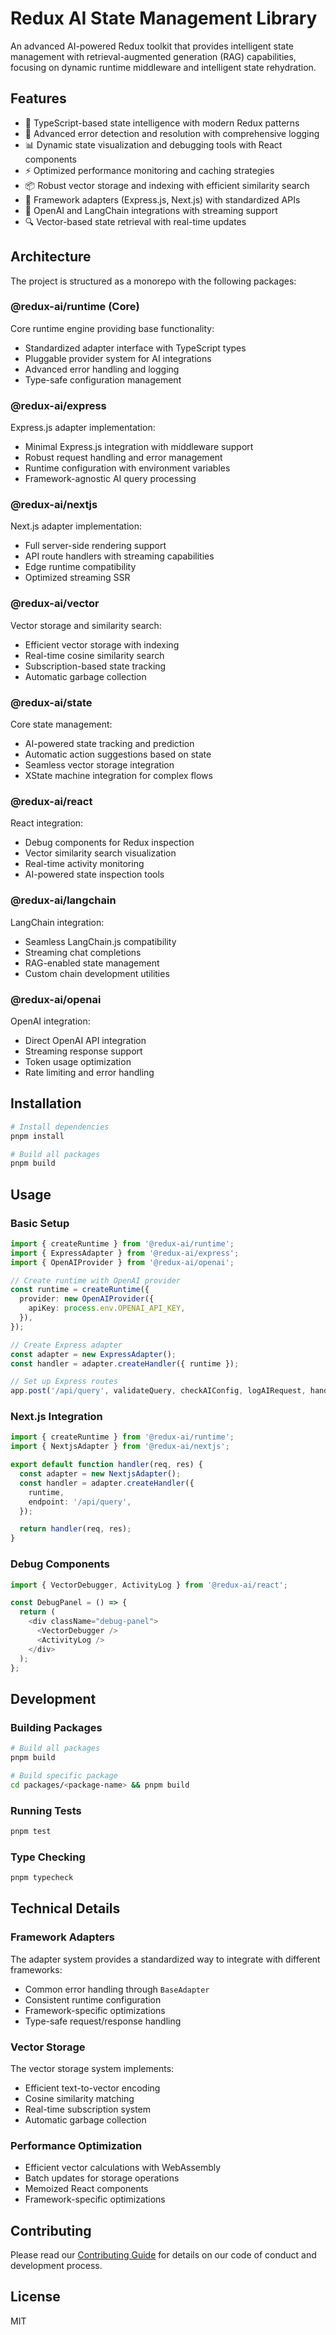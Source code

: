 # Redux AI State Management Library

An advanced AI-powered Redux toolkit that provides intelligent state management with retrieval-augmented generation (RAG) capabilities, focusing on dynamic runtime middleware and intelligent state rehydration.

## Features

- 🧠 TypeScript-based state intelligence with modern Redux patterns
- 🐛 Advanced error detection and resolution with comprehensive logging
- 📊 Dynamic state visualization and debugging tools with React components
- ⚡ Optimized performance monitoring and caching strategies
- 📦 Robust vector storage and indexing with efficient similarity search
- 🔄 Framework adapters (Express.js, Next.js) with standardized APIs
- 🤖 OpenAI and LangChain integrations with streaming support
- 🔍 Vector-based state retrieval with real-time updates

## Architecture

The project is structured as a monorepo with the following packages:

### @redux-ai/runtime (Core)

Core runtime engine providing base functionality:

- Standardized adapter interface with TypeScript types
- Pluggable provider system for AI integrations
- Advanced error handling and logging
- Type-safe configuration management

### @redux-ai/express

Express.js adapter implementation:

- Minimal Express.js integration with middleware support
- Robust request handling and error management
- Runtime configuration with environment variables
- Framework-agnostic AI query processing

### @redux-ai/nextjs

Next.js adapter implementation:

- Full server-side rendering support
- API route handlers with streaming capabilities
- Edge runtime compatibility
- Optimized streaming SSR

### @redux-ai/vector

Vector storage and similarity search:

- Efficient vector storage with indexing
- Real-time cosine similarity search
- Subscription-based state tracking
- Automatic garbage collection

### @redux-ai/state

Core state management:

- AI-powered state tracking and prediction
- Automatic action suggestions based on state
- Seamless vector storage integration
- XState machine integration for complex flows

### @redux-ai/react

React integration:

- Debug components for Redux inspection
- Vector similarity search visualization
- Real-time activity monitoring
- AI-powered state inspection tools

### @redux-ai/langchain

LangChain integration:

- Seamless LangChain.js compatibility
- Streaming chat completions
- RAG-enabled state management
- Custom chain development utilities

### @redux-ai/openai

OpenAI integration:

- Direct OpenAI API integration
- Streaming response support
- Token usage optimization
- Rate limiting and error handling

## Installation

```bash
# Install dependencies
pnpm install

# Build all packages
pnpm build
```

## Usage

### Basic Setup

```typescript
import { createRuntime } from '@redux-ai/runtime';
import { ExpressAdapter } from '@redux-ai/express';
import { OpenAIProvider } from '@redux-ai/openai';

// Create runtime with OpenAI provider
const runtime = createRuntime({
  provider: new OpenAIProvider({
    apiKey: process.env.OPENAI_API_KEY,
  }),
});

// Create Express adapter
const adapter = new ExpressAdapter();
const handler = adapter.createHandler({ runtime });

// Set up Express routes
app.post('/api/query', validateQuery, checkAIConfig, logAIRequest, handler);
```

### Next.js Integration

```typescript
import { createRuntime } from '@redux-ai/runtime';
import { NextjsAdapter } from '@redux-ai/nextjs';

export default function handler(req, res) {
  const adapter = new NextjsAdapter();
  const handler = adapter.createHandler({
    runtime,
    endpoint: '/api/query',
  });

  return handler(req, res);
}
```

### Debug Components

```typescript
import { VectorDebugger, ActivityLog } from '@redux-ai/react';

const DebugPanel = () => {
  return (
    <div className="debug-panel">
      <VectorDebugger />
      <ActivityLog />
    </div>
  );
};
```

## Development

### Building Packages

```bash
# Build all packages
pnpm build

# Build specific package
cd packages/<package-name> && pnpm build
```

### Running Tests

```bash
pnpm test
```

### Type Checking

```bash
pnpm typecheck
```

## Technical Details

### Framework Adapters

The adapter system provides a standardized way to integrate with different frameworks:

- Common error handling through `BaseAdapter`
- Consistent runtime configuration
- Framework-specific optimizations
- Type-safe request/response handling

### Vector Storage

The vector storage system implements:

- Efficient text-to-vector encoding
- Cosine similarity matching
- Real-time subscription system
- Automatic garbage collection

### Performance Optimization

- Efficient vector calculations with WebAssembly
- Batch updates for storage operations
- Memoized React components
- Framework-specific optimizations

## Contributing

Please read our [Contributing Guide](CONTRIBUTING.md) for details on our code of conduct and development process.

## License

MIT
